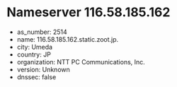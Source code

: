 # Nameserver 116.58.185.162

* as_number: 2514
* name: 116.58.185.162.static.zoot.jp.
* city: Umeda
* country: JP
* organization: NTT PC Communications, Inc.
* version: Unknown
* dnssec: false
